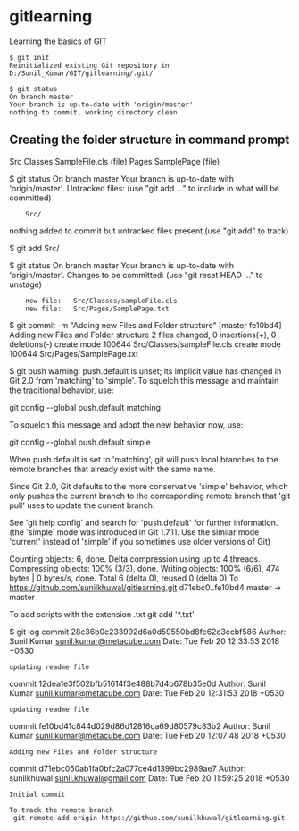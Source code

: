 # gitlearning
Learning the basics of GIT

```
$ git init
Reinitialized existing Git repository in D:/Sunil_Kumar/GIT/gitlearning/.git/
```

```
$ git status
On branch master
Your branch is up-to-date with 'origin/master'.
nothing to commit, working directory clean
```
## Creating the folder structure in command prompt 
Src
	Classes
		SampleFile.cls (file)
	Pages
		SamplePage (file)

$ git status
On branch master
Your branch is up-to-date with 'origin/master'.
Untracked files:
  (use "git add <file>..." to include in what will be committed)

        Src/

nothing added to commit but untracked files present (use "git add" to track)

$ git add Src/

$ git status
On branch master
Your branch is up-to-date with 'origin/master'.
Changes to be committed:
  (use "git reset HEAD <file>..." to unstage)

        new file:   Src/Classes/sampleFile.cls
        new file:   Src/Pages/SamplePage.txt

$ git commit -m "Adding new Files and Folder structure"
[master fe10bd4] Adding new Files and Folder structure
 2 files changed, 0 insertions(+), 0 deletions(-)
 create mode 100644 Src/Classes/sampleFile.cls
 create mode 100644 Src/Pages/SamplePage.txt

 $ git push
warning: push.default is unset; its implicit value has changed in
Git 2.0 from 'matching' to 'simple'. To squelch this message
and maintain the traditional behavior, use:

  git config --global push.default matching

To squelch this message and adopt the new behavior now, use:

  git config --global push.default simple

When push.default is set to 'matching', git will push local branches
to the remote branches that already exist with the same name.

Since Git 2.0, Git defaults to the more conservative 'simple'
behavior, which only pushes the current branch to the corresponding
remote branch that 'git pull' uses to update the current branch.

See 'git help config' and search for 'push.default' for further information.
(the 'simple' mode was introduced in Git 1.7.11. Use the similar mode
'current' instead of 'simple' if you sometimes use older versions of Git)

Counting objects: 6, done.
Delta compression using up to 4 threads.
Compressing objects: 100% (3/3), done.
Writing objects: 100% (6/6), 474 bytes | 0 bytes/s, done.
Total 6 (delta 0), reused 0 (delta 0)
To https://github.com/sunilkhuwal/gitlearning.git
   d71ebc0..fe10bd4  master -> master


To add scripts with the extension .txt
git add '*.txt'

$ git log
commit 28c36b0c233992d6a0d59550bd8fe62c3ccbf586
Author: Sunil Kumar <sunil.kumar@metacube.com>
Date:   Tue Feb 20 12:33:53 2018 +0530

    updating readme file

commit 12dea1e3f502bfb51614f3e488b7d4b678b35e0d
Author: Sunil Kumar <sunil.kumar@metacube.com>
Date:   Tue Feb 20 12:31:53 2018 +0530

    updating readme file

commit fe10bd41c844d029d86d12816ca69d80579c83b2
Author: Sunil Kumar <sunil.kumar@metacube.com>
Date:   Tue Feb 20 12:07:48 2018 +0530

    Adding new Files and Folder structure

commit d71ebc050ab1fa0bfc2a077ce4d1399bc2989ae7
Author: sunilkhuwal <sunil.khuwal@gmail.com>
Date:   Tue Feb 20 11:59:25 2018 +0530

    Initial commit

	To track the remote branch 
	 git remote add origin https://github.com/sunilkhuwal/gitlearning.git
	 